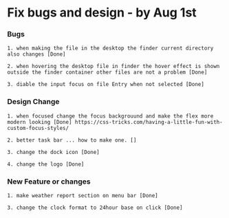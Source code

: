 # Fix bugs and design - by Aug 1st

### Bugs

    1. when making the file in the desktop the finder current directory also changes [Done]

    2. when hovering the desktop file in finder the hover effect is shown outside the finder container other files are not a problem [Done]

    3. diable the input focus on file Entry when not selected [Done]

### Design Change

    1. when focused change the focus backgrouund and make the flex more modern looking [Done] https://css-tricks.com/having-a-little-fun-with-custom-focus-styles/

    2. better task bar ... how to make one. []

    3. change the dock icon [Done]

    4. change the logo [Done]

### New Feature or changes

    1. make weather report section on menu bar [Done]

    3. change the clock format to 24hour base on click [Done]
